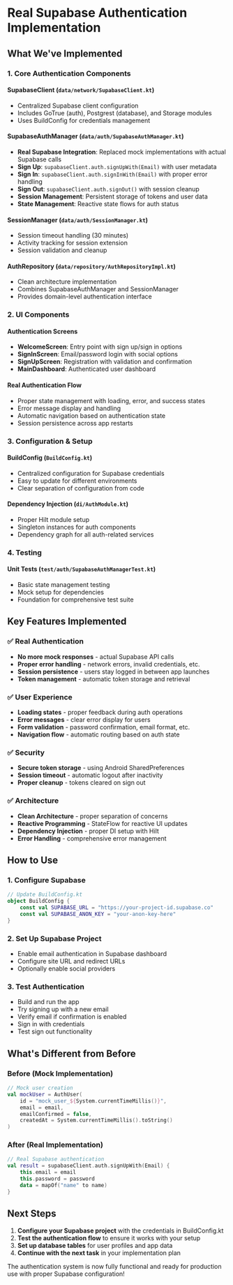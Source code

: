 # Real Supabase Authentication Implementation

## What We've Implemented

### 1. Core Authentication Components

#### SupabaseClient (`data/network/SupabaseClient.kt`)

- Centralized Supabase client configuration
- Includes GoTrue (auth), Postgrest (database), and Storage modules
- Uses BuildConfig for credentials management

#### SupabaseAuthManager (`data/auth/SupabaseAuthManager.kt`)

- **Real Supabase Integration**: Replaced mock implementations with actual Supabase calls
- **Sign Up**: `supabaseClient.auth.signUpWith(Email)` with user metadata
- **Sign In**: `supabaseClient.auth.signInWith(Email)` with proper error handling
- **Sign Out**: `supabaseClient.auth.signOut()` with session cleanup
- **Session Management**: Persistent storage of tokens and user data
- **State Management**: Reactive state flows for auth status

#### SessionManager (`data/auth/SessionManager.kt`)

- Session timeout handling (30 minutes)
- Activity tracking for session extension
- Session validation and cleanup

#### AuthRepository (`data/repository/AuthRepositoryImpl.kt`)

- Clean architecture implementation
- Combines SupabaseAuthManager and SessionManager
- Provides domain-level authentication interface

### 2. UI Components

#### Authentication Screens

- **WelcomeScreen**: Entry point with sign up/sign in options
- **SignInScreen**: Email/password login with social options
- **SignUpScreen**: Registration with validation and confirmation
- **MainDashboard**: Authenticated user dashboard

#### Real Authentication Flow

- Proper state management with loading, error, and success states
- Error message display and handling
- Automatic navigation based on authentication state
- Session persistence across app restarts

### 3. Configuration & Setup

#### BuildConfig (`BuildConfig.kt`)

- Centralized configuration for Supabase credentials
- Easy to update for different environments
- Clear separation of configuration from code

#### Dependency Injection (`di/AuthModule.kt`)

- Proper Hilt module setup
- Singleton instances for auth components
- Dependency graph for all auth-related services

### 4. Testing

#### Unit Tests (`test/auth/SupabaseAuthManagerTest.kt`)

- Basic state management testing
- Mock setup for dependencies
- Foundation for comprehensive test suite

## Key Features Implemented

### ✅ Real Authentication

- **No more mock responses** - actual Supabase API calls
- **Proper error handling** - network errors, invalid credentials, etc.
- **Session persistence** - users stay logged in between app launches
- **Token management** - automatic token storage and retrieval

### ✅ User Experience

- **Loading states** - proper feedback during auth operations
- **Error messages** - clear error display for users
- **Form validation** - password confirmation, email format, etc.
- **Navigation flow** - automatic routing based on auth state

### ✅ Security

- **Secure token storage** - using Android SharedPreferences
- **Session timeout** - automatic logout after inactivity
- **Proper cleanup** - tokens cleared on sign out

### ✅ Architecture

- **Clean Architecture** - proper separation of concerns
- **Reactive Programming** - StateFlow for reactive UI updates
- **Dependency Injection** - proper DI setup with Hilt
- **Error Handling** - comprehensive error management

## How to Use

### 1. Configure Supabase

```kotlin
// Update BuildConfig.kt
object BuildConfig {
    const val SUPABASE_URL = "https://your-project-id.supabase.co"
    const val SUPABASE_ANON_KEY = "your-anon-key-here"
}
```

### 2. Set Up Supabase Project

- Enable email authentication in Supabase dashboard
- Configure site URL and redirect URLs
- Optionally enable social providers

### 3. Test Authentication

- Build and run the app
- Try signing up with a new email
- Verify email if confirmation is enabled
- Sign in with credentials
- Test sign out functionality

## What's Different from Before

### Before (Mock Implementation)

```kotlin
// Mock user creation
val mockUser = AuthUser(
    id = "mock_user_${System.currentTimeMillis()}",
    email = email,
    emailConfirmed = false,
    createdAt = System.currentTimeMillis().toString()
)
```

### After (Real Implementation)

```kotlin
// Real Supabase authentication
val result = supabaseClient.auth.signUpWith(Email) {
    this.email = email
    this.password = password
    data = mapOf("name" to name)
}
```

## Next Steps

1. **Configure your Supabase project** with the credentials in BuildConfig.kt
2. **Test the authentication flow** to ensure it works with your setup
3. **Set up database tables** for user profiles and app data
4. **Continue with the next task** in your implementation plan

The authentication system is now fully functional and ready for production use with proper Supabase configuration!
